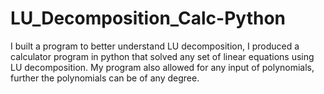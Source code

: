 # LU_Decomposition_Calc-Python
I built a program to better understand LU decomposition, I produced a  calculator program in python that solved any set of linear equations using LU decomposition. My program also allowed for any input of polynomials, further the polynomials can be of any degree.
